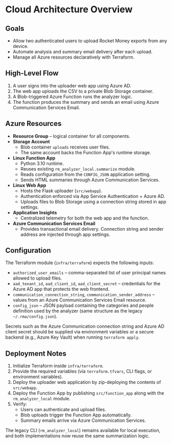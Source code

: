 # Cloud Architecture Overview

## Goals

- Allow two authenticated users to upload Rocket Money exports from any device.
- Automate analysis and summary email delivery after each upload.
- Manage all Azure resources declaratively with Terraform.

## High-Level Flow

1. A user signs into the uploader web app using Azure AD.
2. The web app uploads the CSV to a private Blob Storage container.
3. A Blob-triggered Azure Function runs the analyzer logic.
4. The function produces the summary and sends an email using Azure Communication Services Email.

## Azure Resources

- **Resource Group** – logical container for all components.
- **Storage Account**
  - Blob container `uploads` receives user files.
  - The same account backs the Function App's runtime storage.
- **Linux Function App**
  - Python 3.10 runtime.
  - Reuses existing `rm_analyzer_local.summarize` module.
  - Reads configuration from the `CONFIG_JSON` application setting.
  - Sends HTML summaries through Azure Communication Services.
- **Linux Web App**
  - Hosts the Flask uploader (`src/webapp`).
  - Authentication enforced via App Service Authentication + Azure AD.
  - Uploads files to Blob Storage using a connection string stored in app settings.
- **Application Insights**
  - Centralized telemetry for both the web app and the function.
- **Azure Communication Services Email**
  - Provides transactional email delivery. Connection string and sender address are injected through app settings.

## Configuration

The Terraform module (`infra/terraform`) expects the following inputs:

- `authorized_user_emails` – comma-separated list of user principal names allowed to upload files.
- `aad_tenant_id`, `aad_client_id`, `aad_client_secret` – credentials for the Azure AD app that protects the web frontend.
- `communication_connection_string`, `communication_sender_address` – values from an Azure Communication Services Email resource.
- `config_json` – JSON payload containing the categories and people definition used by the analyzer (same structure as the legacy `~/.rma/config.json`).

Secrets such as the Azure Communication connection string and Azure AD client secret should be supplied via environment variables or a secure backend (e.g., Azure Key Vault) when running `terraform apply`.

## Deployment Notes

1. Initialize Terraform inside `infra/terraform`.
2. Provide the required variables (via `terraform.tfvars`, CLI flags, or environment variables).
3. Deploy the uploader web application by zip-deploying the contents of `src/webapp`.
4. Deploy the Function App by publishing `src/function_app` along with the `rm_analyzer_local` module.
5. Verify:
   - Users can authenticate and upload files.
   - Blob uploads trigger the Function App automatically.
   - Summary emails arrive via Azure Communication Services.

The legacy CLI (`rm_analyzer_local`) remains available for local execution, and both implementations now reuse the same summarization logic.
